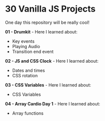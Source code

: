# 30 Vanilla JS Projects
One day this repository will be really cool!

**01 - Drumkit** - Here I learned about:
- Key events
- Playing Audio
- Transition end event

**02 - JS and CSS Clock** - Here I learned about:
- Dates and times
- CSS rotation

**03 - CSS Variables** - Here I learned about:
- CSS Variables

**04 - Array Cardio Day 1** - Here I learned about:
- Array functions
